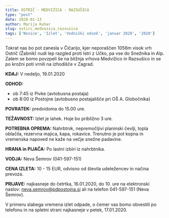 ```yaml
---
title: OSTRIČ - MEDVIŽICA - RAZSUŠICA 
type: "post"
date: 2020-01-13
author: Marija Kuhar
slug: ostirc_medvezica_razsusica
tags: ['Novice', 'Izlet', 'Vodniški odsek', 'januar 2020', '2020']
---
```


Tokrat nas bo pot zanesla v Čičarijo, kjer neporaščen 1056m visok vrh Ostrič (Žabnik)  nudi lep razgled proti Istri z Učko, pa vse do Snežnika in Alp. Zatem se bomo povzpeli še na bližnja vrhova Medvižico in Razsušico in se po krožni poti vrnili na izhodišče v Zagrad. 

<!-- more -->

**KDAJ:** V nedeljo, 19.01.2020

**ODHOD:** 	

- ob 7:45 iz Pivke (avtobusna postaja)
- ob 8:00 iz Postojne (avtobusno postajališče pri OŠ A. Globočnika) 

**POVRATEK:** predvidoma do 15.00 ure.

**TEŽAVNOST:** Izlet je lahek. Hoje bo približno 3 ure.

**POTREBNA OPREMA:** Nahrbtnik, nepremočljivi planinski čevlji, topla oblačila, rezervna majica, kapa, rokavice. Trenutno je pot kopna in vremenska napoved ne kaže na večje snežne padavine.

**HRANA in PIJAČA:** Po lastni izbiri iz nahrbtnika.

**VODJA:** Neva Šemrov (041-597-151)

**CENA IZLETA:** 10 - 15 EUR, odvisno od števila udeležencev in načina prevoza.

**PRIJAVE:** najkasneje do četrtka, 16.01.2020, do 10. ure na elektronski naslov: neva.semrov@pdpostojna.si ali na telefon 041-597-151 (Neva Šemrov).

V primeru slabega vremena izlet odpade, o čemer vas bomo obvestili po telefonu in na spletni strani najkasneje v petek, 17.01.2020.
